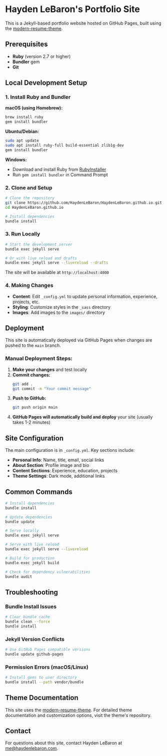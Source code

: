 # Hayden LeBaron's Portfolio Site

This is a Jekyll-based portfolio website hosted on GitHub Pages, built using the [modern-resume-theme](https://github.com/sproogen/resume-theme).

## Prerequisites

- **Ruby** (version 2.7 or higher)
- **Bundler** gem
- **Git**

## Local Development Setup

### 1. Install Ruby and Bundler

**macOS (using Homebrew):**
```bash
brew install ruby
gem install bundler
```

**Ubuntu/Debian:**
```bash
sudo apt update
sudo apt install ruby-full build-essential zlib1g-dev
gem install bundler
```

**Windows:**
- Download and install Ruby from [RubyInstaller](https://rubyinstaller.org/)
- Run `gem install bundler` in Command Prompt

### 2. Clone and Setup

```bash
# Clone the repository
git clone https://github.com/HaydenLeBaron/HaydenLeBaron.github.io.git
cd HaydenLeBaron.github.io

# Install dependencies
bundle install
```

### 3. Run Locally

```bash
# Start the development server
bundle exec jekyll serve

# Or with live reload and drafts
bundle exec jekyll serve --livereload --drafts
```

The site will be available at `http://localhost:4000`

### 4. Making Changes

- **Content**: Edit `_config.yml` to update personal information, experience, projects, etc.
- **Styling**: Customize styles in the `_sass` directory
- **Images**: Add images to the `images/` directory

## Deployment

This site is automatically deployed via GitHub Pages when changes are pushed to the `main` branch.

### Manual Deployment Steps:

1. **Make your changes** and test locally
2. **Commit changes:**
   ```bash
   git add .
   git commit -m "Your commit message"
   ```
3. **Push to GitHub:**
   ```bash
   git push origin main
   ```
4. **GitHub Pages will automatically build and deploy** your site (usually takes 1-2 minutes)

## Site Configuration

The main configuration is in `_config.yml`. Key sections include:

- **Personal Info**: Name, title, email, social links
- **About Section**: Profile image and bio
- **Content Sections**: Experience, education, projects
- **Theme Settings**: Dark mode, additional links

## Common Commands

```bash
# Install dependencies
bundle install

# Update dependencies
bundle update

# Serve locally
bundle exec jekyll serve

# Serve with live reload
bundle exec jekyll serve --livereload

# Build for production
bundle exec jekyll build

# Check for dependency vulnerabilities
bundle audit
```

## Troubleshooting

### Bundle Install Issues
```bash
# Clear bundle cache
bundle clean --force
bundle install
```

### Jekyll Version Conflicts
```bash
# Use GitHub Pages compatible versions
bundle update github-pages
```

### Permission Errors (macOS/Linux)
```bash
# Install gems to user directory
bundle install --path vendor/bundle
```

## Theme Documentation

This site uses the [modern-resume-theme](https://github.com/sproogen/resume-theme). For detailed theme documentation and customization options, visit the theme's repository.

## Contact

For questions about this site, contact Hayden LeBaron at [me@haydenlebaron.com](mailto:me@haydenlebaron.com).